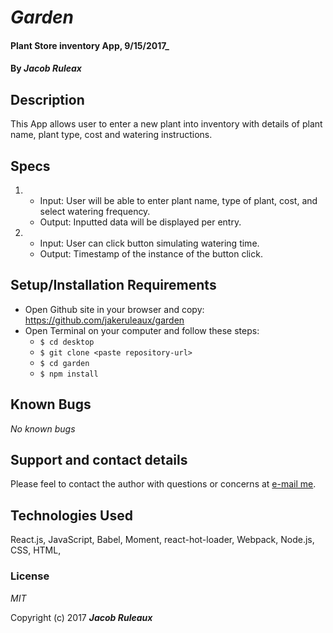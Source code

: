 # _Garden_

#### Plant Store inventory App, 9/15/2017_

#### By _**Jacob Ruleax**_

## Description

This App allows user to enter a new plant into inventory with details of plant name, plant type, cost and watering instructions.

## Specs



1.  * Input: User will be able to enter plant name, type of plant, cost, and select watering frequency.
    * Output: Inputted data will be displayed per entry.

2. * Input: User can click button simulating watering time.
    * Output: Timestamp of the instance of the button click.

## Setup/Installation Requirements

* Open Github site in your browser and copy: https://github.com/jakeruleaux/garden
* Open Terminal on your computer and follow these steps:
  * `$ cd desktop`
  * `$ git clone <paste repository-url>`
  * `$ cd garden`
  * `$ npm install`



## Known Bugs

_No known bugs_

## Support and contact details

Please feel to contact the author with questions or concerns at [e-mail me](<mailto:jakeruleaux@hotmail.com>).

## Technologies Used

React.js, JavaScript, Babel, Moment, react-hot-loader, Webpack, Node.js, CSS, HTML,

### License

*MIT*

Copyright (c) 2017 **_Jacob Ruleaux_**
